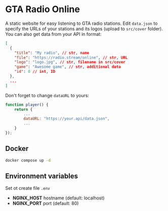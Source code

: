 # GTA Radio Online

A static website for easy listening to GTA radio stations. Edit `data.json` to specify the URLs of your stations and its logos (upload to `src/cover` folder). You can also get data from your API in format:

```json
[
  {
    "title": "My radio", // str, name
    "file": "https://radio.stream/online", // str, URL
    "logo": "logo.jpg", // str, filename in src/cover
    "game": "Awesome game", // str, additional data
    "id": 0 // int, ID
  },
  ...
]
```

Don't forget to change `dataURL` to yours:

```js
function player() {
    return {
        ...
        dataURL: "https://your.api/data.json",
        ...
    }
});
```

## Docker

```sh
docker compose up -d
```

## Environment variables

Set ot create file `.env`

- **NGINX_HOST** hostname (default: localhost)
- **NGINX_PORT** port (default: 80)
